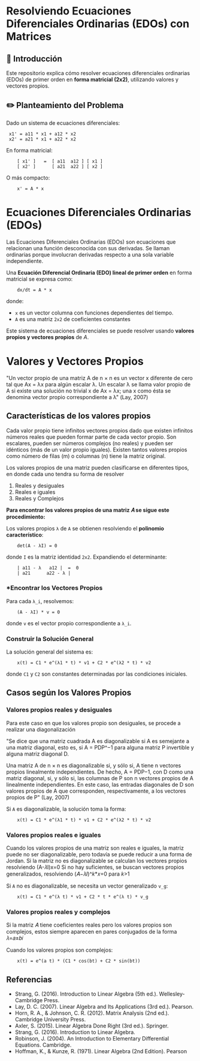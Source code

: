 # Resolviendo Ecuaciones Diferenciales Ordinarias (EDOs) con Matrices

## 📌 Introducción
Este repositorio explica cómo resolver ecuaciones diferenciales ordinarias (EDOs) de primer orden en **forma matricial (2x2)**, utilizando valores y vectores propios.

## ✏️ Planteamiento del Problema
Dado un sistema de ecuaciones diferenciales:

```
 x1' = a11 * x1 + a12 * x2
 x2' = a21 * x1 + a22 * x2
```

En forma matricial:

```
    [ x1' ]   =  [ a11  a12 ] [ x1 ]
    [ x2' ]      [ a21  a22 ] [ x2 ]
```

O más compacto:

```
    x' = A * x
```
# Ecuaciones Diferenciales Ordinarias (EDOs)
Las Ecuaciones Diferenciales Ordinarias (EDOs) son ecuaciones que relacionan una función desconocida con sus derivadas. Se llaman ordinarias porque involucran derivadas respecto a una sola variable independiente.

Una **Ecuación Diferencial Ordinaria (EDO) lineal de primer orden** en forma matricial se expresa como:

```
    dx/dt = A * x
```

donde:
- `x` es un vector columna con funciones dependientes del tiempo.
- `A` es una matriz `2x2` de coeficientes constantes

Este sistema de ecuaciones diferenciales se puede resolver usando **valores propios y vectores propios** de $A$.

# Valores y Vectores Propios

"Un vector propio de una matriz A de n × n es un vector x diferente de cero tal que Ax = λx para algún escalar λ. Un escalar λ se llama valor propio de A si existe una solución no trivial x de Ax = λx; una x como ésta se denomina vector propio correspondiente a λ" (Lay, 2007)

## Características de los valores propios
Cada valor propio tiene infinitos vectores propios dado que existen infinitos números reales que pueden formar parte de cada vector propio. 
Son escalares, pueden ser números complejos (no reales) y pueden ser idénticos (más de un valor propio iguales). 
Existen tantos valores propios como número de filas (m) o columnas (n) tiene la matriz original. 

Los valores propios de una matriz pueden clasificarse en diferentes tipos, en donde cada uno tendra su forma de resolver
1. Reales y desiguales
2. Reales e iguales
3. Reales y Complejos

**Para encontrar los valores propios de una matriz 𝐴 se sigue este procedimiento:**

Los valores propios `λ` de `A` se obtienen resolviendo el **polinomio característico**:

```
    det(A - λI) = 0
```

donde `I` es la matriz identidad `2x2`. Expandiendo el determinante:

```
    | a11 - λ   a12 |  =  0
    | a21      a22 - λ |
```

### ***Encontrar los Vectores Propios**
Para cada `λ_i`, resolvemos:

```
    (A - λI) * v = 0
```

donde `v` es el vector propio correspondiente a `λ_i`.

### **Construir la Solución General**
La solución general del sistema es:

```
    x(t) = C1 * e^(λ1 * t) * v1 + C2 * e^(λ2 * t) * v2
```

donde `C1` y `C2` son constantes determinadas por las condiciones iniciales.

## Casos según los Valores Propios
### Valores propios reales y desiguales
Para este caso en que los valores propio son desiguales, se procede a realizar una diagonalización

"Se dice que una matriz cuadrada A es diagonalizable si A es semejante a una matriz diagonal, esto es, si A = PDP^−1 para alguna matriz P invertible y alguna matriz diagonal D. 

Una matriz A de n × n es diagonalizable si, y sólo si, A tiene n vectores propios linealmente independientes. De hecho, A = PDP−1, con D como una matriz diagonal, si, y sólo si, las columnas de P son n vectores propios de A linealmente independientes. En este caso, las entradas diagonales de D son valores propios de A que corresponden, respectivamente, a los vectores propios de P" (Lay, 2007)

Si `A` es diagonalizable, la solución toma la forma:

```
    x(t) = C1 * e^(λ1 * t) * v1 + C2 * e^(λ2 * t) * v2
```

### Valores propios reales e iguales
Cuando los valores propios de una matriz son reales e iguales, la matriz puede no ser diagonalizable, pero todavía se puede reducir a una forma de Jordan.
Si la matriz no es diagonalizable se calculan los vectores propios resolviendo (A-𝜆I)x=0 
Si no hay suficientes, se buscan vectores propios generalizados, resolviendo (𝐴−𝜆𝐼)^𝑘*𝑥=0 para 𝑘>1

Si `A` no es diagonalizable, se necesita un vector generalizado `v_g`:

```
    x(t) = C1 * e^(λ t) * v1 + C2 * t * e^(λ t) * v_g
```


### Valores propios reales y complejos
Si la matriz 𝐴 tiene coeficientes reales pero los valores propios son complejos, estos siempre aparecen en pares conjugados de la forma 𝜆=𝑎±𝑏𝑖

Cuando los valores propios son complejos:

```
    x(t) = e^(a t) * (C1 * cos(bt) + C2 * sin(bt))
```

## Referencias
- Strang, G. (2016). Introduction to Linear Algebra (5th ed.). Wellesley-Cambridge Press.
- Lay, D. C. (2007). Linear Algebra and Its Applications (3rd ed.). Pearson.
- Horn, R. A., & Johnson, C. R. (2012). Matrix Analysis (2nd ed.). Cambridge University Press.
- Axler, S. (2015). Linear Algebra Done Right (3rd ed.). Springer.
- Strang, G. (2016). Introduction to Linear Algebra.
- Robinson, J. (2004). An Introduction to Elementary Differential Equations. Cambridge.
- Hoffman, K., & Kunze, R. (1971). Linear Algebra (2nd Edition). Pearson











